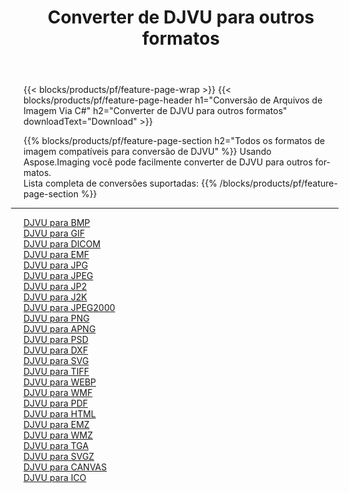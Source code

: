 ﻿---
title: Converter de DJVU para outros formatos 
weight: 3920
url: /pt/java/conversion/from/djvu 
lang: pt
langdirlevel: 2
locales: zh-hans,ja,it,ru,de,es,fr,nl,id,lt,pl,pt,vi,tr,ko,zh-hant,ar,hi,th,sv,cs,uk,he
description: Usando Aspose.Imaging você pode facilmente converter de DJVU para outros formatos
---

{{< blocks/products/pf/feature-page-wrap >}}
{{< blocks/products/pf/feature-page-header h1="Conversão de Arquivos de Imagem Via C#" h2="Converter de DJVU para outros formatos" downloadText="Download" >}}


{{% blocks/products/pf/feature-page-section  h2="Todos os formatos de imagem compatíveis para conversão de DJVU" %}}
Usando Aspose.Imaging você pode facilmente converter de DJVU para outros formatos.
<br/>
Lista completa de conversões suportadas:
{{% /blocks/products/pf/feature-page-section %}}
<div class="container-fluid productfamilypage bg-gray">
    <div class="convertypes bg-gray agp-content section">
        <div class="container">
		<hr style="margin-left:-20px;"/>
		<div class="row other-converters">
		    <div class='col-md-2 other-converter remove-lp remove-rp'><a href="/imaging/pt/java/conversion/djvu-to-bmp" >DJVU para BMP</a></div><div class='col-md-2 other-converter remove-lp remove-rp'><a href="/imaging/pt/java/conversion/djvu-to-gif" >DJVU para GIF</a></div><div class='col-md-2 other-converter remove-lp remove-rp'><a href="/imaging/pt/java/conversion/djvu-to-dicom" >DJVU para DICOM</a></div><div class='col-md-2 other-converter remove-lp remove-rp'><a href="/imaging/pt/java/conversion/djvu-to-emf" >DJVU para EMF</a></div><div class='col-md-2 other-converter remove-lp remove-rp'><a href="/imaging/pt/java/conversion/djvu-to-jpg" >DJVU para JPG</a></div><div class='col-md-2 other-converter remove-lp remove-rp'><a href="/imaging/pt/java/conversion/djvu-to-jpeg" >DJVU para JPEG</a></div><div class='col-md-2 other-converter remove-lp remove-rp'><a href="/imaging/pt/java/conversion/djvu-to-jp2" >DJVU para JP2</a></div><div class='col-md-2 other-converter remove-lp remove-rp'><a href="/imaging/pt/java/conversion/djvu-to-j2k" >DJVU para J2K</a></div><div class='col-md-2 other-converter remove-lp remove-rp'><a href="/imaging/pt/java/conversion/djvu-to-jpeg2000" >DJVU para JPEG2000</a></div><div class='col-md-2 other-converter remove-lp remove-rp'><a href="/imaging/pt/java/conversion/djvu-to-png" >DJVU para PNG</a></div><div class='col-md-2 other-converter remove-lp remove-rp'><a href="/imaging/pt/java/conversion/djvu-to-apng" >DJVU para APNG</a></div><div class='col-md-2 other-converter remove-lp remove-rp'><a href="/imaging/pt/java/conversion/djvu-to-psd" >DJVU para PSD</a></div><div class='col-md-2 other-converter remove-lp remove-rp'><a href="/imaging/pt/java/conversion/djvu-to-dxf" >DJVU para DXF</a></div><div class='col-md-2 other-converter remove-lp remove-rp'><a href="/imaging/pt/java/conversion/djvu-to-svg" >DJVU para SVG</a></div><div class='col-md-2 other-converter remove-lp remove-rp'><a href="/imaging/pt/java/conversion/djvu-to-tiff" >DJVU para TIFF</a></div><div class='col-md-2 other-converter remove-lp remove-rp'><a href="/imaging/pt/java/conversion/djvu-to-webp" >DJVU para WEBP</a></div><div class='col-md-2 other-converter remove-lp remove-rp'><a href="/imaging/pt/java/conversion/djvu-to-wmf" >DJVU para WMF</a></div><div class='col-md-2 other-converter remove-lp remove-rp'><a href="/imaging/pt/java/conversion/djvu-to-pdf" >DJVU para PDF</a></div><div class='col-md-2 other-converter remove-lp remove-rp'><a href="/imaging/pt/java/conversion/djvu-to-html" >DJVU para HTML</a></div><div class='col-md-2 other-converter remove-lp remove-rp'><a href="/imaging/pt/java/conversion/djvu-to-emz" >DJVU para EMZ</a></div><div class='col-md-2 other-converter remove-lp remove-rp'><a href="/imaging/pt/java/conversion/djvu-to-wmz" >DJVU para WMZ</a></div><div class='col-md-2 other-converter remove-lp remove-rp'><a href="/imaging/pt/java/conversion/djvu-to-tga" >DJVU para TGA</a></div><div class='col-md-2 other-converter remove-lp remove-rp'><a href="/imaging/pt/java/conversion/djvu-to-svgz" >DJVU para SVGZ</a></div><div class='col-md-2 other-converter remove-lp remove-rp'><a href="/imaging/pt/java/conversion/djvu-to-canvas" >DJVU para CANVAS</a></div><div class='col-md-2 other-converter remove-lp remove-rp'><a href="/imaging/pt/java/conversion/djvu-to-ico" >DJVU para ICO</a></div>
                </div>
        </div>
    </div>
</div>
<br/>

